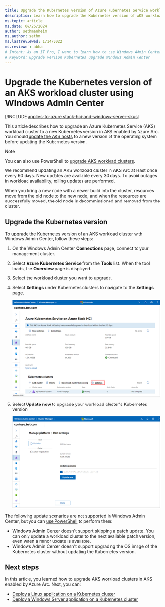 ```yaml
---
title: Upgrade the Kubernetes version of Azure Kubernetes Service workload clusters with Windows Admin Center
description: Learn how to upgrade the Kubernetes version of AKS workload clusters in AKS enabled by Azure Arc.
ms.topic: article
ms.date: 06/26/2024
author: sethmanheim
ms.author: sethm 
ms.lastreviewed: 1/14/2022
ms.reviewer: abha
# Intent: As an IT Pro, I want to learn how to use Windows Admin Center to upgrade my AKS clusters.
# Keyword: upgrade version Kubernetes upgrade Windows Admin Center
---
```


# Upgrade the Kubernetes version of an AKS workload cluster using Windows Admin Center

[!INCLUDE [applies-to-azure stack-hci-and-windows-server-skus](includes/aks-hci-applies-to-skus/aks-hybrid-applies-to-azure-stack-hci-windows-server-sku.md)]

This article describes how to upgrade an Azure Kubernetes Service (AKS) workload cluster to a new Kubernetes version in AKS enabled by Azure Arc. You should [update the AKS hosts](update-akshci-host-windows-admin-center.md) to a new version of the operating system before updating the Kubernetes version.

> [!NOTE]
> You can also use PowerShell to [upgrade AKS workload clusters](upgrade.md).

We recommend updating an AKS workload cluster in AKS Arc at least once every 60 days. New updates are available every 30 days. To avoid outages in workload availability, rolling updates are performed.

When you bring a new node with a newer build into the cluster, resources move from the old node to the new node, and when the resources are successfully moved, the old node is decommissioned and removed from the cluster.

## Upgrade the Kubernetes version

To upgrade the Kubernetes version of an AKS workload cluster with Windows Admin Center, follow these steps:

1. On the Windows Admin Center **Connections** page, connect to your management cluster.
1. Select **Azure Kubernetes Service** from the **Tools** list. When the tool loads, the **Overview** page is displayed.
1. Select the workload cluster you want to upgrade.
1. Select **Settings** under Kubernetes clusters to navigate to the **Settings** page.

   [![Screenshot showing the Settings option for Kubernetes clusters in Windows Admin Center.](./media/wac-kubernetes-upgrade/kubernetes-upgrade-settings.png)](./media/wac-kubernetes-upgrade/kubernetes-upgrade-settings.png#lightbox)

1. Select **Update now** to upgrade your workload cluster's Kubernetes version.

   [![Screenshot showing the Update Now button on the Host Settings page in Windows Admin Center.](./media/wac-kubernetes-upgrade/kubernetes-cluster-update-now.png)](./media/wac-kubernetes-upgrade/kubernetes-cluster-update-now.png#lightbox)

The following update scenarios are not supported in Windows Admin Center, but you can [use PowerShell](upgrade.md) to perform them:

- Windows Admin Center doesn't support skipping a patch update. You can only update a workload cluster to the next available patch version, even when a minor update is available.
- Windows Admin Center doesn't support upgrading the OS image of the Kubernetes cluster without updating the Kubernetes version.

## Next steps

In this article, you learned how to upgrade AKS workload clusters in AKS enabled by Azure Arc. Next, you can:

- [Deploy a Linux application on a Kubernetes cluster](./deploy-linux-application.md)
- [Deploy a Windows Server application on a Kubernetes cluster](./deploy-windows-application.md)
